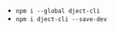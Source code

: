 <!--bl
(filemeta
    (title "Installation"))
/bl-->

- `npm i --global dject-cli`
- `npm i dject-cli --save-dev`